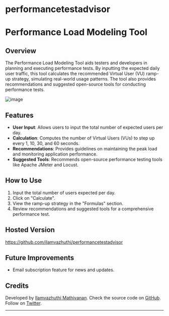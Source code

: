 # performancetestadvisor

# Performance Load Modeling Tool

## Overview
The Performance Load Modeling Tool aids testers and developers in planning and executing performance tests. By inputting the expected daily user traffic, this tool calculates the recommended Virtual User (VU) ramp-up strategy, simulating real-world usage patterns. The tool also provides recommendations and suggested open-source tools for conducting performance tests.

![image](https://github.com/ilamvazhuthi/performancetestadvisor/assets/17743299/3ed79537-585b-4332-9783-51362b330de1)


## Features
- **User Input**: Allows users to input the total number of expected users per day.
- **Calculation**: Computes the number of Virtual Users (VUs) to step up every 1, 10, 30, and 60 seconds.
- **Recommendations**: Provides guidelines on maintaining the peak load and monitoring application performance.
- **Suggested Tools**: Recommends open-source performance testing tools like Apache JMeter and Locust.

## How to Use
1. Input the total number of users expected per day.
2. Click on "Calculate".
3. View the ramp-up strategy in the "Formulas" section.
4. Review recommendations and suggested tools for a comprehensive performance test.

## Hosted Version
https://github.com/ilamvazhuthi/performancetestadvisor

## Future Improvements
- Email subscription feature for news and updates.

## Credits
Developed by [Ilamvazhuthi Mathivanan](https://www.linkedin.com/in/ilamvazhuthi-mathivanan-17588741/). Check the source code on [GitHub](https://github.com/ilamvazhuthi). Follow on [Twitter](https://twitter.com/ilamvazhuthim).

---

